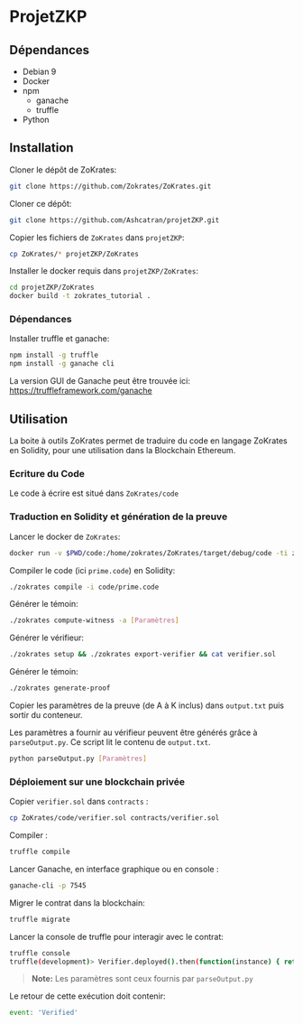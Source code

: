 # ProjetZKP

## Dépendances

- Debian 9
- Docker
- npm
  - ganache
  - truffle
- Python

## Installation

Cloner le dépôt de ZoKrates:

```bash
git clone https://github.com/Zokrates/ZoKrates.git
```



Cloner ce dépôt:

```bash
git clone https://github.com/Ashcatran/projetZKP.git
```



Copier les fichiers de `ZoKrates` dans `projetZKP`:

```bash
cp ZoKrates/* projetZKP/ZoKrates
```



Installer le docker requis dans `projetZKP/ZoKrates`:

```bash
cd projetZKP/ZoKrates
docker build -t zokrates_tutorial .
```



### Dépendances

Installer truffle et ganache:

```bash
npm install -g truffle
npm install -g ganache cli
```

La version GUI de Ganache peut être trouvée ici: https://truffleframework.com/ganache

## Utilisation

La boite à outils ZoKrates permet de traduire du code en langage ZoKrates en Solidity, pour une utilisation dans la Blockchain Ethereum.

### Ecriture du Code

Le code à écrire est situé dans `ZoKrates/code`

### Traduction en Solidity et génération de la preuve

Lancer le docker de `ZoKrates`:

```bash
docker run -v $PWD/code:/home/zokrates/ZoKrates/target/debug/code -ti zokrates_tutorial /bin/bash
```

Compiler le code (ici `prime.code`) en Solidity:

```bash
./zokrates compile -i code/prime.code
```

Générer le témoin:

```bash
./zokrates compute-witness -a [Paramètres]
```

Générer le vérifieur:

```bash
./zokrates setup && ./zokrates export-verifier && cat verifier.sol
```

Générer le témoin:

```bash
./zokrates generate-proof
```

Copier les paramètres de la preuve (de A à K inclus) dans `output.txt` puis sortir du conteneur.  

Les paramètres a fournir au vérifieur peuvent être générés grâce à `parseOutput.py`. Ce script lit le contenu de `output.txt`.

```bash
python parseOutput.py [Paramètres]
```

### Déploiement sur une blockchain privée

Copier `verifier.sol` dans `contracts` :

```bash
cp ZoKrates/code/verifier.sol contracts/verifier.sol
```

Compiler :

```bash
truffle compile
```

Lancer Ganache, en interface graphique ou en console :

```bash
ganache-cli -p 7545
```

Migrer le contrat dans la blockchain:

```bash
truffle migrate
```

Lancer la console de truffle pour interagir avec le contrat:

```bash
truffle console
truffle(development)> Verifier.deployed().then(function(instance) { return instance.verifyTx([Paramètres]);})
```

> **Note:** Les paramètres sont ceux fournis par `parseOutput.py`

Le retour de cette exécution doit contenir:

```javascript
event: 'Verified'
```

